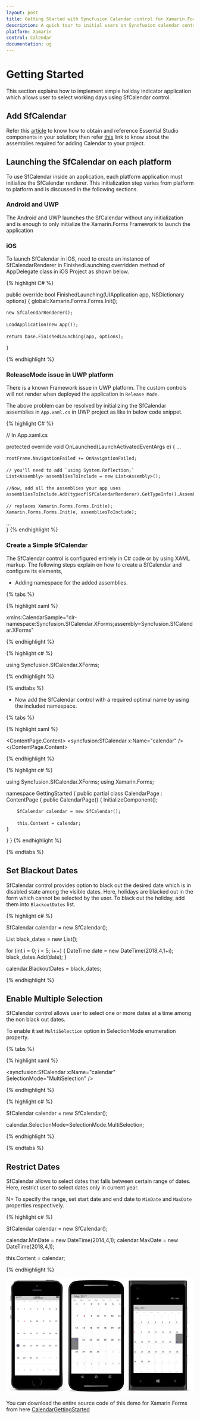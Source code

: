 ```yaml
---
layout: post
title: Getting Started with Syncfusion Calendar control for Xamarin.Forms
description: A quick tour to initial users on Syncfusion calendar control for Xamarin.Forms platform
platform: Xamarin
control: Calendar
documentation: ug
---
```


# Getting Started

This section explains how to implement simple holiday indicator application which allows user to select working days using SfCalendar control.

## Add SfCalendar

Refer this [article](https://help.syncfusion.com/xamarin/introduction/download-and-installation) to know how to obtain and reference Essential Studio components in your solution; then refer [this](https://help.syncfusion.com/xamarin/introduction/control-dependencies#sfchart) link to know about the assemblies required for adding Calendar to your project.

## Launching the SfCalendar on each platform

To use SfCalendar inside an application, each platform application must initialize the SfCalendar renderer. This initialization step varies from platform to platform and is discussed in the following sections.

### Android and  UWP

The Android and UWP launches the SfCalendar without any initialization and is enough to only initialize the Xamarin.Forms Framework to launch the application

### iOS

To launch SfCalendar in iOS, need to create an instance of SfCalendarRenderer in FinishedLaunching overridden method of AppDelegate class in iOS Project as shown below.

{% highlight C# %}

public override bool FinishedLaunching(UIApplication app, NSDictionary options)
{
	global::Xamarin.Forms.Forms.Init();

	new SfCalendarRenderer();

	LoadApplication(new App());

	return base.FinishedLaunching(app, options);
}

{% endhighlight %}

### ReleaseMode issue in UWP platform

There is a known Framework issue in UWP platform. The custom controls will not render when deployed the application in `Release Mode`.

The above problem can be resolved by initializing the SfCalendar assemblies in `App.xaml.cs` in UWP project as like in below code snippet.

{% highlight C# %}

// In App.xaml.cs

protected override void OnLaunched(LaunchActivatedEventArgs e)
{
…

	rootFrame.NavigationFailed += OnNavigationFailed;
		
	// you'll need to add `using System.Reflection;`
	List<Assembly> assembliesToInclude = new List<Assembly>();

	//Now, add all the assemblies your app uses
	assembliesToInclude.Add(typeof(SfCalendarRenderer).GetTypeInfo().Assembly);

	// replaces Xamarin.Forms.Forms.Init(e);        
	Xamarin.Forms.Forms.Init(e, assembliesToInclude);
		
…     
}
{% endhighlight %}
### Create a Simple SfCalendar

The SfCalendar control is configured entirely in C# code or by using XAML markup. The following steps explain on how to create a SfCalendar and configure its elements,

* Adding namespace for the added assemblies. 

{% tabs %}

{% highlight xaml %}

xmlns:CalendarSample="clr-namespace:Syncfusion.SfCalendar.XForms;assembly=Syncfusion.SfCalendar.XForms"
	
{% endhighlight %}

{% highlight c# %}

using Syncfusion.SfCalendar.XForms;

{% endhighlight %}

{% endtabs %}

* Now add the SfCalendar control with a required optimal name by using the included namespace.

{% tabs %}

{% highlight xaml %}

<?xml version="1.0" encoding="utf-8"?>
<ContentPage xmlns="http://xamarin.com/schemas/2014/forms" xmlns:x="http://schemas.microsoft.com/winfx/2009/xaml" xmlns:local="clr-namespace:GettingStarted" 
	xmlns:syncfusion="clr-namespace:Syncfusion.SfCalendar.XForms;assembly=Syncfusion.SfCalendar.XForms"
	x:Class="GettingStarted.CalendarPage">
<ContentPage.Content>
 <syncfusion:SfCalendar x:Name="calendar" />	
</ContentPage.Content>
</ContentPage>
	
{% endhighlight %}

{% highlight c# %}

using Syncfusion.SfCalendar.XForms;
using Xamarin.Forms;

namespace GettingStarted
{
public partial class CalendarPage : ContentPage
{
	public CalendarPage()
	{
		InitializeComponent();

		SfCalendar calendar = new SfCalendar();

		this.Content = calendar;
	}
}
}
{% endhighlight %}

{% endtabs %}

## Set Blackout Dates

SfCalendar control provides option to black out the desired date which is in disabled state among the visible dates. Here, holidays are blacked out in the form which cannot be selected by the user. To black out the holiday, add them into `BlackoutDates` list. 

{% highlight c# %}

SfCalendar  calendar = new SfCalendar();

List<DateTime> black_dates = new List<DateTime>();

for (int i = 0; i < 5; i++)
{
	DateTime date = new DateTime(2018,4,1+i);
	black_dates.Add(date);
}

calendar.BlackoutDates = black_dates;

{% endhighlight %}

## Enable Multiple Selection

SfCalendar control allows user to select one or more dates at a time among the non black out dates.

To enable it set `MultiSelection` option in SelectionMode enumeration property.

{% tabs %}

{% highlight xaml %}

<syncfusion:SfCalendar x:Name="calendar" SelectionMode="MultiSelection" />

{% endhighlight %}

{% highlight c# %}

SfCalendar calendar = new SfCalendar();

calendar.SelectionMode=SelectionMode.MultiSelection;

{% endhighlight %}

{% endtabs %}

## Restrict Dates

SfCalendar allows to select dates that falls between certain range of dates. Here, restrict user to select dates only in current year.

N> To specify the range, set start date and end date to `MinDate` and `MaxDate` properties respectively.

{% highlight c# %}

SfCalendar  calendar = new SfCalendar();

calendar.MinDate = new DateTime(2014,4,1);
calendar.MaxDate = new DateTime(2018,4,1);

this.Content = calendar;
	
{% endhighlight %}


![Resrict Dates](images/GS.png)

You can download the entire source code of this demo for Xamarin.Forms from
here [CalendarGettingStarted](https://github.com/SyncfusionExamples/xamarin-calendar-getting-started)